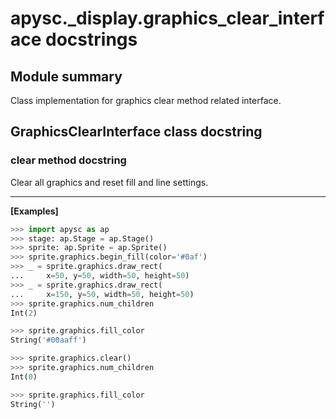 # apysc._display.graphics_clear_interface docstrings

## Module summary

Class implementation for graphics clear method related interface.

## GraphicsClearInterface class docstring



### clear method docstring

Clear all graphics and reset fill and line settings.<hr>

**[Examples]**

```py
>>> import apysc as ap
>>> stage: ap.Stage = ap.Stage()
>>> sprite: ap.Sprite = ap.Sprite()
>>> sprite.graphics.begin_fill(color='#0af')
>>> _ = sprite.graphics.draw_rect(
...     x=50, y=50, width=50, height=50)
>>> _ = sprite.graphics.draw_rect(
...     x=150, y=50, width=50, height=50)
>>> sprite.graphics.num_children
Int(2)

>>> sprite.graphics.fill_color
String('#00aaff')

>>> sprite.graphics.clear()
>>> sprite.graphics.num_children
Int(0)

>>> sprite.graphics.fill_color
String('')
```